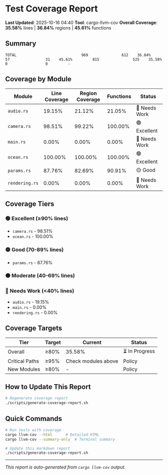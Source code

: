 # Test Coverage Report

**Last Updated**: 2025-10-16 04:40
**Tool**: cargo-llvm-cov
**Overall Coverage**: **35.58%** lines | **36.84%** regions | **45.61%** functions

## Summary

```
TOTAL                             969               612    36.84%          57                31    45.61%         815               525    35.58%           0                 0         -
```

## Coverage by Module

| Module | Line Coverage | Region Coverage | Functions | Status |
|--------|--------------|-----------------|-----------|--------|
| `audio.rs` | 19.15% | 21.12% | 21.05% | 🔴 Needs Work |
| `camera.rs` | 98.51% | 99.22% | 100.00% | 🟢 Excellent |
| `main.rs` | 0.00% | 0.00% | 0.00% | 🔴 Needs Work |
| `ocean.rs` | 100.00% | 100.00% | 100.00% | 🟢 Excellent |
| `params.rs` | 87.76% | 82.69% | 90.91% | 🟡 Good |
| `rendering.rs` | 0.00% | 0.00% | 0.00% | 🔴 Needs Work |

## Coverage Tiers

### 🟢 Excellent (≥90% lines)
- `camera.rs` - 98.51%
- `ocean.rs` - 100.00%

### 🟡 Good (70-89% lines)
- `params.rs` - 87.76%

### 🟠 Moderate (40-69% lines)

### 🔴 Needs Work (<40% lines)
- `audio.rs` - 19.15%
- `main.rs` - 0.00%
- `rendering.rs` - 0.00%

## Coverage Targets

| Tier | Target | Current | Status |
|------|--------|---------|--------|
| Overall | ≥80% | 35.58% | ⏳ In Progress |
| Critical Paths | ≥95% | Check modules above | Policy |
| New Modules | ≥80% | - | Policy |

## How to Update This Report

```bash
# Regenerate coverage report
./scripts/generate-coverage-report.sh
```

## Quick Commands

```bash
# Run tests with coverage
cargo llvm-cov --html      # Detailed HTML
cargo llvm-cov --summary-only  # Terminal summary

# Update this markdown report
./scripts/generate-coverage-report.sh
```

---

*This report is auto-generated from `cargo llvm-cov` output.*
